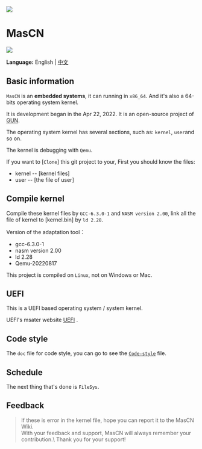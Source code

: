 <img src="https://github.com/Oringe9235/Oringe9235.github.io/blob/master/images/MasCNLogo.png">

# MasCN

<img src="https://github.com/Oringe9235/Oringe9235.github.io/blob/master/images/license.svg">

**Language:** English | [中文](https://github.com/Oringe9235/MasCN/blob/master/README-zh-cn.md) 

## Basic information

`MasCN` is an **embedded systems**, it can running in `x86_64`. And it's also a 64-bits operating system kernel.

It is development began in the Apr 22, 2022. It is an open-source project of [GUN](https://www.gun.org).

The operating system kernel has several sections, such as: `kernel`, `user`and so on.

The kernel is debugging with `Qemu`.

If you want to [`Clone`] this git project to your, First you should know the files:

* kernel -- [kernel files] 
* user -- [the file of user]

## Compile kernel

Compile these kernel files by `GCC-6.3.0-1` and `NASM version 2.00`, link all the file of kernel to [kernel.bin] by `ld 2.28`.

Version of the adaptation tool：

* gcc-6.3.0-1
* nasm version 2.00
* ld 2.28
* Qemu-20220817

This project is compiled on `Linux`, not on Windows or Mac.

## UEFI

This is a UEFI based operating system / system kernel.

UEFI's msater website [UEFI](https://uefi.org) .

## Code style

The `doc` file for code style, you can go to see the [`Code-style`](https://github.com/Oringe9235/MasCN/blob/master/docs/kernel/Code-style.md/) file.

## Schedule

The next thing that's done is `FileSys`.

## Feedback

> If these is error in the kernel file, hope you can report it to the MasCN Wiki.\
> With your feedback and support, MasCN will always remember your contribution.\ 
> Thank you for your support!

